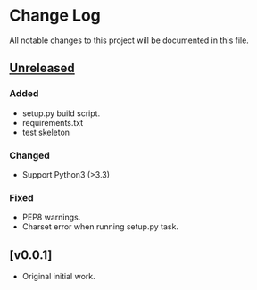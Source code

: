 # Change Log
All notable changes to this project will be documented in this file.

## [Unreleased]
### Added
- setup.py build script.
- requirements.txt
- test skeleton

### Changed
- Support Python3 (>3.3)
 
### Fixed
- PEP8 warnings.
- Charset error when running setup.py task.


## [v0.0.1]
- Original initial work.

[Unreleased]: https://github.com/miurahr/jpgisgmlv4togml-converter/compare/v0.0.1...HEAD
